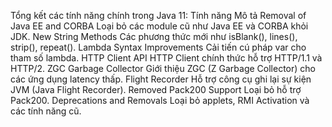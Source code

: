Tổng kết các tính năng chính trong Java 11:
Tính năng	Mô tả
Removal of Java EE and CORBA	Loại bỏ các module cũ như Java EE và CORBA khỏi JDK.
New String Methods	Các phương thức mới như isBlank(), lines(), strip(), repeat().
Lambda Syntax Improvements	Cải tiến cú pháp var cho tham số lambda.
HTTP Client	API HTTP Client chính thức hỗ trợ HTTP/1.1 và HTTP/2.
ZGC Garbage Collector	Giới thiệu ZGC (Z Garbage Collector) cho các ứng dụng latency thấp.
Flight Recorder	Hỗ trợ công cụ ghi lại sự kiện JVM (Java Flight Recorder).
Removed Pack200 Support	Loại bỏ hỗ trợ Pack200.
Deprecations and Removals	Loại bỏ applets, RMI Activation và các tính năng cũ.